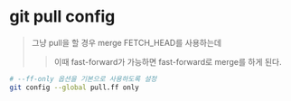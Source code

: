 # git pull config

> 그냥 pull을 할 경우 merge FETCH_HEAD를 사용하는데
>
> > 이때 fast-forward가 가능하면 fast-forward로 merge를 하게 된다.

```sh
# --ff-only 옵션을 기본으로 사용하도록 설정
git config --global pull.ff only
```
